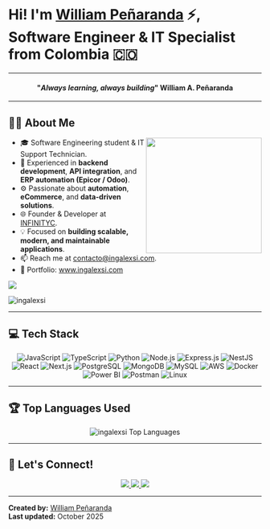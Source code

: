 # Hi! I'm <a href="https://www.ingalexsi.com" target="_blank">William Peñaranda</a> ⚡, Software Engineer & IT Specialist from Colombia 🇨🇴

<hr>
<span align="center">
  <span>
    <h4 align="center">"<em>Always learning, always building</em>"
      <span align="center">William A. Peñaranda</span>
    </h4>
  </span>
</span>
<hr>

## 👨‍💻 About Me

<picture> 
  <img align="right" src="https://github.com/7oSkaaa/7oSkaaa/blob/main/Images/Right_Side.gif?raw=true" width="230px">
</picture>

- 🎓 Software Engineering student & IT Support Technician.  
- 🧠 Experienced in **backend development**, **API integration**, and **ERP automation (Epicor / Odoo)**.  
- ⚙️ Passionate about **automation**, **eCommerce**, and **data-driven solutions**.  
- 🌐 Founder & Developer at [INFINITYC](https://infinityc.com.co).  
- 💡 Focused on **building scalable, modern, and maintainable applications**.  
- 📫 Reach me at [contacto@ingalexsi.com](mailto:contacto@ingalexsi.com).  
- 💼 Portfolio: <a href="https://www.ingalexsi.com" target="_blank">www.ingalexsi.com</a>  

<a href="mailto:william@ingalexsi.com" target="blank">
  <img align="center" src="https://img.shields.io/badge/william@ingalexsi.com-D14836?style=for-the-badge&logo=gmail&logoColor=white" />
</a>

<p>
  <img src="https://komarev.com/ghpvc/?username=ingalexsi&label=Profile%20Views&color=blueviolet&style=for-the-badge&logo=github" alt="ingalexsi" />
</p>

---

## 💻 Tech Stack

<div align="center">

![JavaScript](https://img.shields.io/badge/javascript-%23323330.svg?style=for-the-badge&logo=javascript&logoColor=%23F7DF1E)
![TypeScript](https://img.shields.io/badge/typescript-%23007ACC.svg?style=for-the-badge&logo=typescript&logoColor=white)
![Python](https://img.shields.io/badge/python-%233776AB.svg?style=for-the-badge&logo=python&logoColor=white)
![Node.js](https://img.shields.io/badge/node.js-%2343853D.svg?style=for-the-badge&logo=node.js&logoColor=white)
![Express.js](https://img.shields.io/badge/express.js-%23404d59.svg?style=for-the-badge&logo=express&logoColor=%2361DAFB)
![NestJS](https://img.shields.io/badge/nestjs-%23E0234E.svg?style=for-the-badge&logo=nestjs&logoColor=white)
![React](https://img.shields.io/badge/react-%2320232a.svg?style=for-the-badge&logo=react&logoColor=%2361DAFB)
![Next.js](https://img.shields.io/badge/next.js-%23000000.svg?style=for-the-badge&logo=nextdotjs&logoColor=white)
![PostgreSQL](https://img.shields.io/badge/postgresql-%23336791.svg?style=for-the-badge&logo=postgresql&logoColor=white)
![MongoDB](https://img.shields.io/badge/mongodb-%2347A248.svg?style=for-the-badge&logo=mongodb&logoColor=white)
![MySQL](https://img.shields.io/badge/mysql-%234479A1.svg?style=for-the-badge&logo=mysql&logoColor=white)
![AWS](https://img.shields.io/badge/aws-%23232F3E.svg?style=for-the-badge&logo=amazon-aws&logoColor=white)
![Docker](https://img.shields.io/badge/docker-%230db7ed.svg?style=for-the-badge&logo=docker&logoColor=white)
![Power BI](https://img.shields.io/badge/Power%20BI-F2C811?style=for-the-badge&logo=powerbi&logoColor=black)
![Postman](https://img.shields.io/badge/postman-%23FF6C37.svg?style=for-the-badge&logo=postman&logoColor=white)
![Linux](https://img.shields.io/badge/linux-%23FCC624.svg?style=for-the-badge&logo=linux&logoColor=black)

</div>

---
## 🏆 Top Languages Used
<div align="center">
  <img src="https://github-readme-stats.vercel.app/api/top-langs/?username=ing-alexsipenaranda&layout=compact&theme=dark&bg_color=0A0A0A" alt="ingalexsi Top Languages"/>
</div>

---

## 🤝 Let's Connect!

<p align="center">
  <a href="https://www.linkedin.com/in/williampenaranda/">
    <img src="https://img.shields.io/badge/LinkedIn-0A66C2?style=for-the-badge&logo=linkedin&logoColor=white"/>
  </a>
  <a href="https://www.ingalexsi.com">
    <img src="https://img.shields.io/badge/Portfolio-000000?style=for-the-badge&logo=vercel&logoColor=white"/>
  </a>
  <a href="mailto:william@ingalexsi.com">
    <img src="https://img.shields.io/badge/Email-EA4335?style=for-the-badge&logo=gmail&logoColor=white"/>
  </a>
</p>

------

**Created by:** [William Peñaranda](https://github.com/ingalexsi)  
**Last updated:** October 2025